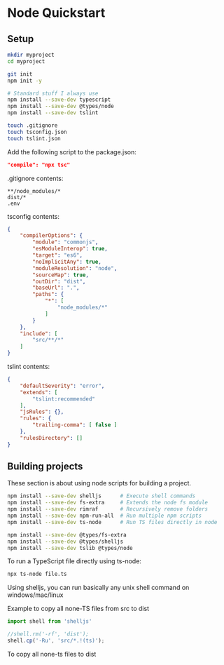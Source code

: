 # Node Quickstart

## Setup

```sh
mkdir myproject
cd myproject

git init
npm init -y

# Standard stuff I always use
npm install --save-dev typescript
npm install --save-dev @types/node
npm install --save-dev tslint

touch .gitignore
touch tsconfig.json
touch tslint.json
```

Add the following script to the package.json:

```json
"compile": "npx tsc"
```

.gitignore contents:

```gitignore
**/node_modules/*
dist/*
.env
```

tsconfig contents:

```json
{
    "compilerOptions": {
        "module": "commonjs",
        "esModuleInterop": true,
        "target": "es6",
        "noImplicitAny": true,
        "moduleResolution": "node",
        "sourceMap": true,
        "outDir": "dist",
        "baseUrl": ".",
        "paths": {
            "*": [
                "node_modules/*"
            ]
        }
    },
    "include": [
        "src/**/*"
    ]
}
```

tslint contents:

```json
{
    "defaultSeverity": "error",
    "extends": [
        "tslint:recommended"
    ],
    "jsRules": {},
    "rules": {
        "trailing-comma": [ false ]
    },
    "rulesDirectory": []
}
```

## Building projects

These section is about using node scripts for building a project.

```sh
npm install --save-dev shelljs      # Execute shell commands
npm install --save-dev fs-extra     # Extends the node fs module
npm install --save-dev rimraf       # Recursively remove folders
npm install --save-dev npm-run-all  # Run multiple npm scripts
npm install --save-dev ts-node      # Run TS files directly in node

npm install --save-dev @types/fs-extra 
npm install --save-dev @types/shelljs
npm install --save-dev tslib @types/node
```

To run a TypeScript file directly using ts-node:
```sh
npx ts-node file.ts
```

Using shelljs, you can run basically any unix shell command on windows/mac/linux

Example to copy all none-TS files from src to dist
```typescript
import shell from 'shelljs'

//shell.rm('-rf', 'dist');
shell.cp('-Ru', 'src/*.!(ts)');
```

To copy all none-ts files to dist 